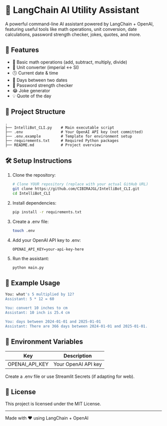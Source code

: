 # 🧠 LangChain AI Utility Assistant

A powerful command-line AI assistant powered by LangChain + OpenAI, featuring useful tools like math operations, unit conversion, date calculations, password strength checker, jokes, quotes, and more.

## 🚀 Features

- 🧮 Basic math operations (add, subtract, multiply, divide)
- 📏 Unit converter (imperial ↔ SI)
- 🕓 Current date & time
- 📅 Days between two dates
- 🔐 Password strength checker
- 😂 Joke generator
- 💡 Quote of the day

## 📂 Project Structure

```
.
├── IntelliBot_CLI.py    # Main executable script
├── .env                 # Your OpenAI API key (not committed)
├── .env.example         # Template for environment setup
├── requirements.txt     # Required Python packages
├── README.md            # Project overview
```

## 🛠 Setup Instructions

1. Clone the repository:
   ```bash
   # Clone YOUR repository (replace with your actual GitHub URL)
   git clone https://github.com/CIBIRAJGL/IntelliBot_CLI.git
   cd IntelliBot_CLI
   ```

2. Install dependencies:
   ```bash
   pip install -r requirements.txt
   ```

3. Create a .env file:
   ```bash
   touch .env
   ```

4. Add your OpenAI API key to .env:
   ```
   OPENAI_API_KEY=your-api-key-here
   ```

5. Run the assistant:
   ```bash
   python main.py
   ```

## 🧪 Example Usage

```bash
You: what's 5 multiplied by 12?
Assistant: 5 * 12 = 60

You: convert 10 inches to cm
Assistant: 10 inch is 25.4 cm

You: days between 2024-01-01 and 2025-01-01
Assistant: There are 366 days between 2024-01-01 and 2025-01-01.
```

## 🔐 Environment Variables

| Key             | Description            |
|-----------------|------------------------|
| OPENAI_API_KEY  | Your OpenAI API key    |

Create a .env file or use Streamlit Secrets (if adapting for web).

## 📜 License

This project is licensed under the MIT License.

---

Made with ❤️ using LangChain + OpenAI
